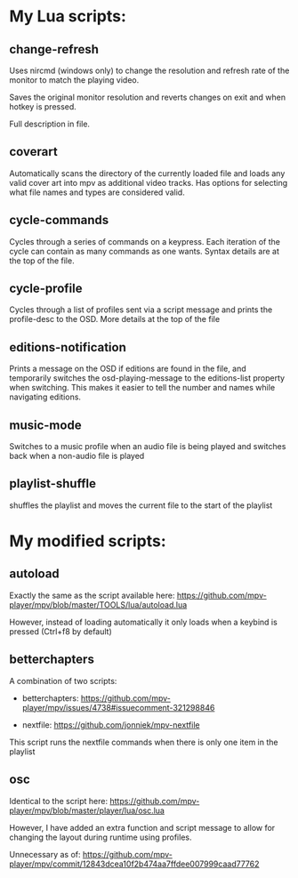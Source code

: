 # My Lua scripts:

## change-refresh

Uses nircmd (windows only) to change the resolution and refresh rate of the monitor to match the playing video.

Saves the original monitor resolution and reverts changes on exit and when hotkey is pressed.

Full description in file.

## coverart
Automatically scans the directory of the currently loaded file and loads any valid cover art into mpv as additional video tracks.
Has options for selecting what file names and types are considered valid.

## cycle-commands
Cycles through a series of commands on a keypress. Each iteration of the cycle can contain as many commands as one wants. Syntax details are at the top of the file.

## cycle-profile
Cycles through a list of profiles sent via a script message and prints the profile-desc to the OSD. More details at the top of the file

## editions-notification
Prints a message on the OSD if editions are found in the file, and temporarily switches the osd-playing-message to the editions-list property when switching. This makes it easier to tell the number and names while navigating editions.

## music-mode
Switches to a music profile when an audio file is being played and switches back when a non-audio file is played

## playlist-shuffle
shuffles the playlist and moves the current file to the start of the playlist

# My modified scripts:

## autoload
Exactly the same as the script available here:
https://github.com/mpv-player/mpv/blob/master/TOOLS/lua/autoload.lua

However, instead of loading automatically it only loads when a keybind is pressed (Ctrl+f8 by default)

## betterchapters
A combination of two scripts:

- betterchapters:   https://github.com/mpv-player/mpv/issues/4738#issuecomment-321298846

- nextfile: https://github.com/jonniek/mpv-nextfile

This script runs the nextfile commands when there is only one item in the playlist

## osc
Identical to the script here: https://github.com/mpv-player/mpv/blob/master/player/lua/osc.lua

However, I have added an extra function and script message to allow for changing the layout during runtime using profiles.

Unnecessary as of: https://github.com/mpv-player/mpv/commit/12843dcea10f2b474aa7ffdee007999caad77762
